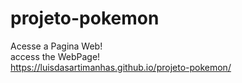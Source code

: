 # projeto-pokemon
Acesse a Pagina Web!
<br>
access the WebPage!
<br>
https://luisdasartimanhas.github.io/projeto-pokemon/ 
